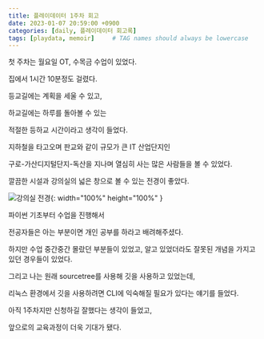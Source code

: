 ```yaml
---
title: 플레이데이터 1주차 회고
date: 2023-01-07 20:59:00 +0900
categories: [daily, 플레이데이터 회고록]
tags: [playdata, memoir]     # TAG names should always be lowercase
---
```


첫 주차는 월요일 OT, 수목금 수업이 있었다.

집에서 1시간 10분정도 걸렸다.

등교길에는 계획을 세울 수 있고,

하교길에는 하루를 돌아볼 수 있는

적절한 등하교 시간이라고 생각이 들었다.

지하철을 타고오며 판교와 같이 규모가 큰 IT 산업단지인

구로-가산디지털단지-독산을 지나며 열심히 사는 많은 사람들을 볼 수 있었다.

깔끔한 시설과 강의실의 넓은 창으로 볼 수 있는 전경이 좋았다.

![강의실 전경](/assets/img/20230116_1.png){: width="100%" height="100%" }   

파이썬 기초부터 수업을 진행해서

전공자들은 아는 부분이면 개인 공부를 하라고 배려해주셨다.

하지만 수업 중간중간 몰랐던 부분들이 있었고, 알고 있었더라도 잘못된 개념을 가지고 있던 경우들이 있었다.

그리고 나는 원래 sourcetree를 사용해 깃을 사용하고 있었는데,

리눅스 환경에서 깃을 사용하려면 CLI에 익숙해질 필요가 있다는 얘기를 들었다.

아직 1주차지만 신청하길 잘했다는 생각이 들었고,

앞으로의 교육과정이 더욱 기대가 됐다.